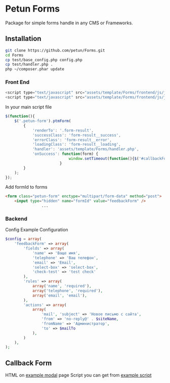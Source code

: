 # Petun Forms
Package for simple forms handle in any CMS or Frameworks.

## Installation

```sh
git clone https://github.com/petun/Forms.git
cd Forms
cp test/base_config.php config.php
cp test/handler.php .
php ~/composer.phar update
```

### Front End
```javascript
<script type="text/javascript" src="assets/template/Forms/frontend/js/jquery-1.11.2.min.js"></script>
<script type="text/javascript" src="assets/template/Forms/frontend/js/jquery.petun-forms.js"></script>
```
In your main script file

```javascript
$(function(){
    $('.petun-form').ptmForm(
        {
            'renderTo': '.form-result',
            'successClass': 'form-result__success',
            'errorClass': 'form-result__error',
            'loadingClass': 'form-result__loading',
            'handler': 'assets/template/Forms/handler.php',
            'onSuccess': function(form) {
                            window.setTimeout(function(){$('#callbackForm').modal('toggle')} , 2000);
                        }
        }
    );
});
```

Add formId to forms
```html
<form class="petun-form" enctype="multipart/form-data" method="post">
    <input type="hidden" name="formId" value="feedbackForm" />
                ...
```

### Backend
Config Example Configuration
```php
$config = array(
	'feedbackForm' => array(
		'fields' => array(
			'name' => 'Ваще имя',
			'telephone' => 'Ваш телефон',
			'email' => 'Email',
			'select-box' => 'select-box',
			'check-test' => 'test check'
		),
		'rules' => array(
			array('name', 'required'),
			array('telephone', 'required'),
			array('email', 'email'),
		),
		'actions' => array(
			array(
				'mail', 'subject' => 'Новое письмо с сайта',
				'from' => 'no-reply@' . $siteName,
				'fromName' => 'Администратор',
				'to' => $mailTo
			),
		)
	),
);
```



## Callback Form
HTML on [example modal] page
Script you can get from [example script]



[example modal]:https://github.com/petun/Forms/blob/master/test/example_modal.html

[example script]:https://github.com/petun/Forms/blob/master/frontend/js/script.js